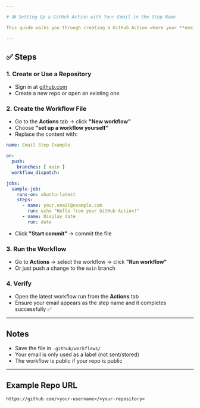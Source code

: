 ```yaml
---

# 🛠 Setting Up a GitHub Action with Your Email in the Step Name

This guide walks you through creating a GitHub Action where your **email appears as a step name**.

---
```


## ✅ Steps

### 1. Create or Use a Repository

* Sign in at [github.com](https://github.com)
* Create a new repo or open an existing one

### 2. Create the Workflow File

* Go to the **Actions** tab → click **"New workflow"**
* Choose **"set up a workflow yourself"**
* Replace the content with:

```yaml
name: Email Step Example

on:
  push:
    branches: [ main ]
  workflow_dispatch:

jobs:
  sample-job:
    runs-on: ubuntu-latest
    steps:
      - name: your.email@example.com
        run: echo "Hello from your GitHub Action!"
      - name: Display date
        run: date
```

* Click **"Start commit"** → commit the file

### 3. Run the Workflow

* Go to **Actions** → select the workflow → click **"Run workflow"**
* Or just push a change to the `main` branch

### 4. Verify

* Open the latest workflow run from the **Actions** tab
* Ensure your email appears as the step name and it completes successfully ✅

---

## Notes

* Save the file in `.github/workflows/`
* Your email is only used as a label (not sent/stored)
* The workflow is public if your repo is public

---

## Example Repo URL

```
https://github.com/<your-username>/<your-repository>
```
